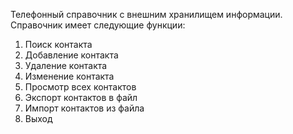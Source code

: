 Телефонный справочник с внешним хранилищем информации.
Справочник имеет следующие функции:
1. Поиск контакта
2. Добавление контакта
3. Удаление контакта
4. Изменение контакта
5. Просмотр всех контактов
6. Экспорт контактов в файл
7. Импорт контактов из файла
8. Выход
